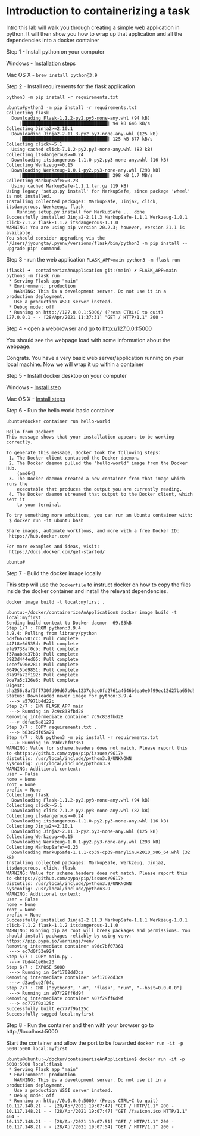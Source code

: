 # Introduction to containerizing a task

Intro this lab will walk you through creating a simple web application in python. It will then show you how to wrap up that application and all the dependencies into a docker container

Step 1 - Install python on your computer

Windows - [Installation steps](https://docs.python.org/3/using/windows.html#windows-store)

Mac OS X - `brew install python@3.9`

Step 2 - Install requirements for the flask application

`python3 -m pip install -r requirements.txt`

```
ubuntu#python3 -m pip install -r requirements.txt
Collecting flask
  Downloading Flask-1.1.2-py2.py3-none-any.whl (94 kB)
     |████████████████████████████████| 94 kB 646 kB/s
Collecting Jinja2>=2.10.1
  Downloading Jinja2-2.11.3-py2.py3-none-any.whl (125 kB)
     |████████████████████████████████| 125 kB 677 kB/s
Collecting click>=5.1
  Using cached click-7.1.2-py2.py3-none-any.whl (82 kB)
Collecting itsdangerous>=0.24
  Downloading itsdangerous-1.1.0-py2.py3-none-any.whl (16 kB)
Collecting Werkzeug>=0.15
  Downloading Werkzeug-1.0.1-py2.py3-none-any.whl (298 kB)
     |████████████████████████████████| 298 kB 1.7 MB/s
Collecting MarkupSafe>=0.23
  Using cached MarkupSafe-1.1.1.tar.gz (19 kB)
Using legacy 'setup.py install' for MarkupSafe, since package 'wheel' is not installed.
Installing collected packages: MarkupSafe, Jinja2, click, itsdangerous, Werkzeug, flask
    Running setup.py install for MarkupSafe ... done
Successfully installed Jinja2-2.11.3 MarkupSafe-1.1.1 Werkzeug-1.0.1 click-7.1.2 flask-1.1.2 itsdangerous-1.1.0
WARNING: You are using pip version 20.2.3; however, version 21.1 is available.
You should consider upgrading via the '/Users/jyoungta/.pyenv/versions/flask/bin/python3 -m pip install --upgrade pip' command.
```

Step 3 - run the web application
`FLASK_APP=main python3 -m flask run`

```
(flask) ➜  containerizeAnApplication git:(main) ✗ FLASK_APP=main python3 -m flask run
 * Serving Flask app "main"
 * Environment: production
   WARNING: This is a development server. Do not use it in a production deployment.
   Use a production WSGI server instead.
 * Debug mode: off
 * Running on http://127.0.0.1:5000/ (Press CTRL+C to quit)
127.0.0.1 - - [28/Apr/2021 11:37:31] "GET / HTTP/1.1" 200 -
```

Step 4 - open a webbrowser and go to http://127.0.0.1:5000

You should see the webpage load with some information about the webpage.

Congrats. You have a very basic web server/application running on your local machine. Now we will wrap it up within a container

Step 5 - Install docker desktop on your computer

Windows - [Install step](https://docs.docker.com/docker-for-windows/install/)

Mac OS X - [Install steps](https://docs.docker.com/docker-for-mac/install/)

Step 6 - Run the hello world basic container

```
ubuntu#docker container run hello-world

Hello from Docker!
This message shows that your installation appears to be working correctly.

To generate this message, Docker took the following steps:
 1. The Docker client contacted the Docker daemon.
 2. The Docker daemon pulled the "hello-world" image from the Docker Hub.
    (amd64)
 3. The Docker daemon created a new container from that image which runs the
    executable that produces the output you are currently reading.
 4. The Docker daemon streamed that output to the Docker client, which sent it
    to your terminal.

To try something more ambitious, you can run an Ubuntu container with:
 $ docker run -it ubuntu bash

Share images, automate workflows, and more with a free Docker ID:
 https://hub.docker.com/

For more examples and ideas, visit:
 https://docs.docker.com/get-started/

ubuntu#
```

Step 7 - Build the docker image locally

This step will use the `Dockerfile` to instruct docker on how to copy the files inside the docker container and install the relevant dependencies.

`docker image build -t local:myfirst .`

```
ubuntu:~/docker/containerizeAnApplication$ docker image build -t local:myfirst .
Sending build context to Docker daemon  69.63kB
Step 1/7 : FROM python:3.9.4
3.9.4: Pulling from library/python
bd8f6a7501cc: Pull complete
44718e6d535d: Pull complete
efe9738af0cb: Pull complete
f37aabde37b8: Pull complete
3923d444ed05: Pull complete
1ecef690e281: Pull complete
0649c5bd9851: Pull complete
d7a9fa72f192: Pull complete
9de7a5c126e6: Pull complete
Digest: sha256:8af3ff730fd99d67b9bc1237c6ac0fd2761a4646b6ea0e0f99ec12d27ba650d9
Status: Downloaded newer image for python:3.9.4
 ---> a57971b4d22c
Step 2/7 : ENV FLASK_APP main
 ---> Running in 7c9c838fbd28
Removing intermediate container 7c9c838fbd28
 ---> ddfad6a81279
Step 3/7 : COPY requirements.txt .
 ---> b83c2df05a29
Step 4/7 : RUN python3 -m pip install -r requirements.txt
 ---> Running in a9dc7bf07361
WARNING: Value for scheme.headers does not match. Please report this to <https://github.com/pypa/pip/issues/9617>
distutils: /usr/local/include/python3.9/UNKNOWN
sysconfig: /usr/local/include/python3.9
WARNING: Additional context:
user = False
home = None
root = None
prefix = None
Collecting flask
  Downloading Flask-1.1.2-py2.py3-none-any.whl (94 kB)
Collecting click>=5.1
  Downloading click-7.1.2-py2.py3-none-any.whl (82 kB)
Collecting itsdangerous>=0.24
  Downloading itsdangerous-1.1.0-py2.py3-none-any.whl (16 kB)
Collecting Jinja2>=2.10.1
  Downloading Jinja2-2.11.3-py2.py3-none-any.whl (125 kB)
Collecting Werkzeug>=0.15
  Downloading Werkzeug-1.0.1-py2.py3-none-any.whl (298 kB)
Collecting MarkupSafe>=0.23
  Downloading MarkupSafe-1.1.1-cp39-cp39-manylinux2010_x86_64.whl (32 kB)
Installing collected packages: MarkupSafe, Werkzeug, Jinja2, itsdangerous, click, flask
WARNING: Value for scheme.headers does not match. Please report this to <https://github.com/pypa/pip/issues/9617>
distutils: /usr/local/include/python3.9/UNKNOWN
sysconfig: /usr/local/include/python3.9
WARNING: Additional context:
user = False
home = None
root = None
prefix = None
Successfully installed Jinja2-2.11.3 MarkupSafe-1.1.1 Werkzeug-1.0.1 click-7.1.2 flask-1.1.2 itsdangerous-1.1.0
WARNING: Running pip as root will break packages and permissions. You should install packages reliably by using venv: https://pip.pypa.io/warnings/venv
Removing intermediate container a9dc7bf07361
 ---> ec7d0f53e924
Step 5/7 : COPY main.py .
 ---> 7bd441e6bc23
Step 6/7 : EXPOSE 5000
 ---> Running in 6ef1702dd3ca
Removing intermediate container 6ef1702dd3ca
 ---> d2ae9ce2f04c
Step 7/7 : CMD ["python3", "-m", "flask", "run", "--host=0.0.0.0"]
 ---> Running in a07f29ff6d9f
Removing intermediate container a07f29ff6d9f
 ---> ec777f9a125c
Successfully built ec777f9a125c
Successfully tagged local:myfirst
```

Step 8 - Run the container and then with your browser go to http://localhost:5000

Start the container and allow the port to be fowarded
`docker run -it -p 5000:5000 local:myfirst`

```
ubuntu@ubuntu:~/docker/containerizeAnApplication$ docker run -it -p 5000:5000 local:flask
 * Serving Flask app "main"
 * Environment: production
   WARNING: This is a development server. Do not use it in a production deployment.
   Use a production WSGI server instead.
 * Debug mode: off
 * Running on http://0.0.0.0:5000/ (Press CTRL+C to quit)
10.117.148.21 - - [28/Apr/2021 19:07:47] "GET / HTTP/1.1" 200 -
10.117.148.21 - - [28/Apr/2021 19:07:47] "GET /favicon.ico HTTP/1.1" 404 -
10.117.148.21 - - [28/Apr/2021 19:07:51] "GET / HTTP/1.1" 200 -
10.117.148.21 - - [28/Apr/2021 19:07:54] "GET / HTTP/1.1" 200 -
```
